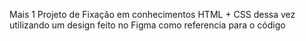 Mais 1 Projeto de Fixação em conhecimentos HTML + CSS dessa vez utilizando um design feito no Figma como referencia para o código
